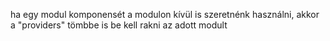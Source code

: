ha egy modul komponensét a modulon kívül is szeretnénk használni, akkor a "providers" tömbbe is be kell rakni az adott modult
